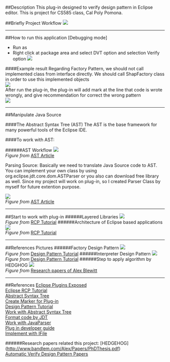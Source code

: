 ##Description
This plug-in designed to verify design pattern in Eclipse editor.
This is project for CS585 class, Cal Poly Pomona.

##Briefly Project Workflow
![](https://cloud.githubusercontent.com/assets/17581141/20818085/3ead1650-b7e0-11e6-8bef-54d866b8f6be.png)

___
##How to run this application [Debugging mode]
- Run as 
- Right click at package area and select DVT option and selection Verify option
![](https://cloud.githubusercontent.com/assets/17581141/20822945/19dbeeae-b804-11e6-90d0-af8848a18e1d.png)

####Example result
Regarding Factory Pattern, we should not call implemented class from interface directly. We should call ShapFactory class in order to use this implemented objects<br />
![](https://cloud.githubusercontent.com/assets/17581141/20852296/f856f4fe-b899-11e6-992d-d5cde3ec6689.png)<br />
After run the plug-in, the plug-in will add mark at the line that code is wrote wrongly, and give recommendation for correct the wrong pattern<br />
![](https://cloud.githubusercontent.com/assets/17581141/20852299/fc288228-b899-11e6-90a8-826250c8a7c6.png)

___
##Manipulate Java Source

####The Abstract Syntax Tree (AST)
The AST is the base framework for many powerful tools of the Eclipse IDE.

####To work with AST:

######AST Workflow
![](http://www.eclipse.org/articles/Article-JavaCodeManipulation_AST/images/workflow.png)<br />
*Figure from* [AST Article](http://www.eclipse.org/articles/article.php?file=Article-JavaCodeManipulation_AST/index.html)

Parsing Source:
	Basically we need to translate Java Source code to AST. You can implement your own class by using org.eclipse.jdt.core.dom.ASTParser or you also can download 
free library as well. Since my project will work on plug-in, so I created Parser Class by myself for future extention purpose.

![](http://www.eclipse.org/articles/Article-JavaCodeManipulation_AST/images/java-model-overview.png)<br />
*Figure from* [AST Article](http://www.eclipse.org/articles/article.php?file=Article-JavaCodeManipulation_AST/index.html)

___
##Start to work with plug-in
######Layered Libraries
![](https://cloud.githubusercontent.com/assets/17581141/20573782/5b54763e-b166-11e6-953f-7735fe6e7d91.gif)<br />
*Figure from* [RCP Tutorial](http://www.vogella.com/tutorials/EclipseRCP/article.html)
######Architecture of Eclipse based applications
![](https://cloud.githubusercontent.com/assets/17581141/20361079/1a448f56-abeb-11e6-9b4a-1dc697bdad0c.PNG)<br />
*Figure from* [RCP Tutorial](http://www.vogella.com/tutorials/EclipseRCP/article.html)

___
##References Pictures
######Factory Design Pattern
![](https://www.tutorialspoint.com/design_pattern/images/factory_pattern_uml_diagram.jpg)<br />
*Figure from* [Design Pattern Tutorial](https://www.tutorialspoint.com/design_pattern/factory_pattern.htm)
######Interpreter Design Pattern
![](https://www.tutorialspoint.com/design_pattern/images/interpreter_pattern_uml_diagram.jpg)<br />
*Figure from* [Design Pattern Tutorial](https://www.tutorialspoint.com/design_pattern/factory_pattern.htm)
######Step to apply algorithm by HEDGHOG
![](https://cloud.githubusercontent.com/assets/17581141/20803438/157239fa-b7a4-11e6-97f7-2791dd9e6e52.PNG)<br />
*Figure from* [Research papers of Alex Blewitt](http://www.bandlem.com/Alex/Papers/PhDThesis.pdf)

___
##References
[Eclipse Plugins Exposed](http://www.onjava.com/pub/a/onjava/2005/02/09/eclipse.html) <br />
[Eclipse RCP Tutorial](http://www.vogella.com/tutorials/EclipseRCP/article.html) <br />
[Abstract Syntax Tree](http://www.eclipse.org/articles/article.php?file=Article-JavaCodeManipulation_AST/index.html)<br />
[Create Marker for Plug-in](https://www.ibm.com/developerworks/opensource/tutorials/os-eclipse-plugin-guide/#listing1)<br />
[Design Pattern Tutorial](https://www.tutorialspoint.com/design_pattern/factory_pattern.htm)<br />
[Work with Abstract Syntax Tree](http://www.vogella.com/tutorials/EclipseJDT/article.html)<br />
[Format code by JDT](http://www.programcreek.com/2013/04/how-to-format-java-code-by-using-eclipse-jdt/)<br />
[Work with JavaParser](http://tomassetti.me/getting-started-with-javaparser-analyzing-java-code-programmatically/)<br />
[Plug in developer guide](http://help.eclipse.org/mars/index.jsp?topic=%2Forg.eclipse.platform.doc.isv%2Fguide%2FresAdv_markers.htm)<br />
[Implement with IFile](http://www.programcreek.com/java-api-examples/org.eclipse.core.resources.IFile)

######Research papers related this project:
[HEDGEHOG] (http://www.bandlem.com/Alex/Papers/PhDThesis.pdf)<br />
[Automatic Verify Design Pattern Papers](http://homepages.inf.ed.ac.uk/stark/autvdp.pdf)<br />

